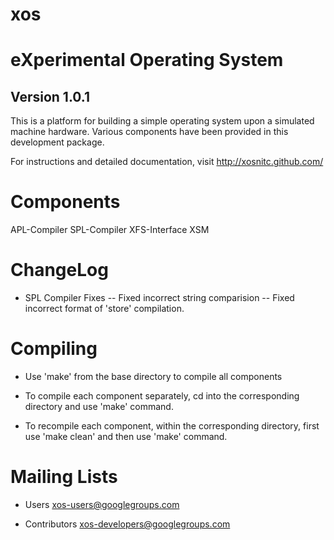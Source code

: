 # xos
eXperimental Operating System
===================================
Version 1.0.1
--------------
This is a platform for building a simple operating system upon a simulated machine hardware. Various components have been provided in this development package. 

For instructions and detailed documentation, visit
http://xosnitc.github.com/


Components
==========
APL-Compiler
SPL-Compiler
XFS-Interface
XSM

ChangeLog
=========
* SPL Compiler Fixes
	-- Fixed incorrect string comparision
	-- Fixed incorrect format of 'store' compilation.

Compiling
=========
* Use 'make' from the base directory to compile all components

* To compile each component separately, cd into the corresponding directory
and use 'make' command.

* To recompile each component, within the corresponding directory, first use 'make clean' and then use 'make' command.

Mailing Lists
=============
* Users
xos-users@googlegroups.com

* Contributors
xos-developers@googlegroups.com
